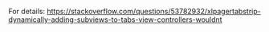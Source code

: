 
For details:
https://stackoverflow.com/questions/53782932/xlpagertabstrip-dynamically-adding-subviews-to-tabs-view-controllers-wouldnt
